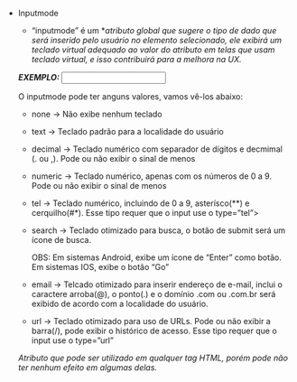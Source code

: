 - Inputmode
    - “inputmode” é um **atributo global que sugere o tipo de dado que será inserido pelo usuário no elemento selecionado, ele exibirá um teclado virtual adequado ao valor do atributo em telas que usam teclado virtual, e isso contribuirá para a melhora na UX.*
    
    ***EXEMPLO: <input type=”text” inputmode=”tel” />***
    
    O inputmode pode ter anguns valores, vamos vê-los abaixo:
    
    - none → Não exibe nenhum teclado
    - text → Teclado padrão para a localidade do usuário
    - decimal → Teclado numérico com separador de dígitos e decmimal (. ou ,). Pode ou não exibir o sinal de menos
    - numeric → Teclado numérico, apenas com os números de 0 a 9. Pode ou não exibir o sinal de menos
    - tel →  Teclado numérico, incluindo de 0 a 9, asterísco(**) e cerquilho(#*). Esse tipo requer que o input use o type=”tel”>
    - search → Teclado otimizado para busca, o botão de submit será um ícone de busca.
        
        OBS: Em sistemas Android, exibe um ícone de “Enter” como botão. Em sistemas IOS, exibe o botão “Go”
        
    - email → Telcado otimizado para inserir endereço de e-mail, inclui o caractere arroba(@), o ponto(.) e o domínio .com ou .com.br será exibido de acordo com a localidade do usuário.
    - url → Teclado otimizado para uso de URLs. Pode ou não exibir a barra(/), pode exibir o histórico de acesso. Esse tipo requer que o input use o type=”url”
    
    *Atributo que pode ser utilizado em qualquer tag HTML, porém pode não ter nenhum efeito em algumas delas.*

